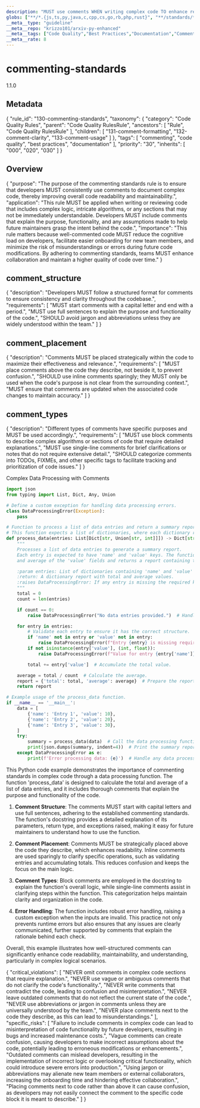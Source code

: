 ```yaml
---
description: "MUST use comments WHEN writing complex code TO enhance readability and understanding."
globs: ["**/*.{js,ts,py,java,c,cpp,cs,go,rb,php,rust}", "**/standards/**", "**/commenting/**", "**/*standards*/**", "**/*commenting*/**"]
__meta__type: "guideline"
__meta__repo: "krizzo101/arxiv-py-enhanced"
__meta__tags: ["Code Quality","Best Practices","Documentation","Commenting","Software Development"]
__meta__rate: 8
---
```

# commenting-standards

<version>1.1.0</version>

## Metadata
{
  "rule_id": "130-commenting-standards",
  "taxonomy": {
    "category": "Code Quality Rules",
    "parent": "Code Quality RulesRule",
    "ancestors": [
      "Rule",
      "Code Quality RulesRule"
    ],
    "children": [
      "131-comment-formatting",
      "132-comment-clarity",
      "133-comment-usage"
    ]
  },
  "tags": [
    "commenting",
    "code quality",
    "best practices",
    "documentation"
  ],
  "priority": "30",
  "inherits": [
    "000",
    "020",
    "030"
  ]
}

## Overview
{
  "purpose": "The purpose of the commenting standards rule is to ensure that developers MUST consistently use comments to document complex code, thereby improving overall code readability and maintainability.",
  "application": "This rule MUST be applied when writing or reviewing code that includes complex logic, intricate algorithms, or any sections that may not be immediately understandable. Developers MUST include comments that explain the purpose, functionality, and any assumptions made to help future maintainers grasp the intent behind the code.",
  "importance": "This rule matters because well-commented code MUST reduce the cognitive load on developers, facilitate easier onboarding for new team members, and minimize the risk of misunderstandings or errors during future code modifications. By adhering to commenting standards, teams MUST enhance collaboration and maintain a higher quality of code over time."
}

## comment_structure

{
  "description": "Developers MUST follow a structured format for comments to ensure consistency and clarity throughout the codebase.",
  "requirements": [
    "MUST start comments with a capital letter and end with a period.",
    "MUST use full sentences to explain the purpose and functionality of the code.",
    "SHOULD avoid jargon and abbreviations unless they are widely understood within the team."
  ]
}

## comment_placement

{
  "description": "Comments MUST be placed strategically within the code to maximize their effectiveness and relevance.",
  "requirements": [
    "MUST place comments above the code they describe, not beside it, to prevent confusion.",
    "SHOULD use inline comments sparingly; they MUST only be used when the code's purpose is not clear from the surrounding context.",
    "MUST ensure that comments are updated when the associated code changes to maintain accuracy."
  ]
}

## comment_types

{
  "description": "Different types of comments have specific purposes and MUST be used accordingly.",
  "requirements": [
    "MUST use block comments to describe complex algorithms or sections of code that require detailed explanations.",
    "MUST use single-line comments for brief clarifications or notes that do not require extensive detail.",
    "SHOULD categorize comments into TODOs, FIXMEs, and other specific tags to facilitate tracking and prioritization of code issues."
  ]
}

<example>
Complex Data Processing with Comments

```python
import json
from typing import List, Dict, Any, Union

# Define a custom exception for handling data processing errors.
class DataProcessingError(Exception):
    pass

# Function to process a list of data entries and return a summary report.
# This function expects a list of dictionaries, where each dictionary represents an entry.
def process_data(entries: List[Dict[str, Union[str, int]]]) -> Dict[str, Any]:
    """
    Processes a list of data entries to generate a summary report.
    Each entry is expected to have 'name' and 'value' keys. The function calculates the total
    and average of the 'value' fields and returns a report containing these metrics.

    :param entries: List of dictionaries containing 'name' and 'value' keys.
    :return: A dictionary report with total and average values.
    :raises DataProcessingError: If any entry is missing the required keys or has invalid types.
    """
    total = 0
    count = len(entries)

    if count == 0:
        raise DataProcessingError("No data entries provided.")  # Handle edge case for empty input.

    for entry in entries:
        # Validate each entry to ensure it has the correct structure.
        if 'name' not in entry or 'value' not in entry:
            raise DataProcessingError(f"Entry {entry} is missing required keys.")
        if not isinstance(entry['value'], (int, float)):
            raise DataProcessingError(f"Value for entry {entry['name']} is not a number.")

        total += entry['value']  # Accumulate the total value.

    average = total / count  # Calculate the average.
    report = {'total': total, 'average': average}  # Prepare the report.
    return report

# Example usage of the process_data function.
if __name__ == '__main__':
    data = [
        {'name': 'Entry 1', 'value': 10},
        {'name': 'Entry 2', 'value': 20},
        {'name': 'Entry 3', 'value': 30},
    ]
    try:
        summary = process_data(data)  # Call the data processing function.
        print(json.dumps(summary, indent=4))  # Print the summary report in JSON format.
    except DataProcessingError as e:
        print(f'Error processing data: {e}')  # Handle any data processing errors gracefully.
```

This Python code example demonstrates the importance of commenting standards in complex code through a data processing function. The function 'process_data' is designed to calculate the total and average of a list of data entries, and it includes thorough comments that explain the purpose and functionality of the code.

1. **Comment Structure**: The comments MUST start with capital letters and use full sentences, adhering to the established commenting standards. The function's docstring provides a detailed explanation of its parameters, return type, and exceptions raised, making it easy for future maintainers to understand how to use the function.

2. **Comment Placement**: Comments MUST be strategically placed above the code they describe, which enhances readability. Inline comments are used sparingly to clarify specific operations, such as validating entries and accumulating totals. This reduces confusion and keeps the focus on the main logic.

3. **Comment Types**: Block comments are employed in the docstring to explain the function's overall logic, while single-line comments assist in clarifying steps within the function. This categorization helps maintain clarity and organization in the code.

4. **Error Handling**: The function includes robust error handling, raising a custom exception when the inputs are invalid. This practice not only prevents runtime errors but also ensures that any issues are clearly communicated, further supported by comments that explain the rationale behind each check.

Overall, this example illustrates how well-structured comments can significantly enhance code readability, maintainability, and understanding, particularly in complex logical scenarios.
</example>

<danger>
{
  "critical_violations": [
    "NEVER omit comments in complex code sections that require explanation.",
    "NEVER use vague or ambiguous comments that do not clarify the code's functionality.",
    "NEVER write comments that contradict the code, leading to confusion and misinterpretation.",
    "NEVER leave outdated comments that do not reflect the current state of the code.",
    "NEVER use abbreviations or jargon in comments unless they are universally understood by the team.",
    "NEVER place comments next to the code they describe, as this can lead to misunderstandings."
  ],
  "specific_risks": [
    "Failure to include comments in complex code can lead to misinterpretation of code functionality by future developers, resulting in bugs and increased maintenance costs.",
    "Vague comments can create confusion, causing developers to make incorrect assumptions about the code, potentially leading to erroneous modifications or enhancements.",
    "Outdated comments can mislead developers, resulting in the implementation of incorrect logic or overlooking critical functionality, which could introduce severe errors into production.",
    "Using jargon or abbreviations may alienate new team members or external collaborators, increasing the onboarding time and hindering effective collaboration.",
    "Placing comments next to code rather than above it can cause confusion, as developers may not easily connect the comment to the specific code block it is meant to describe."
  ]
}
</danger>